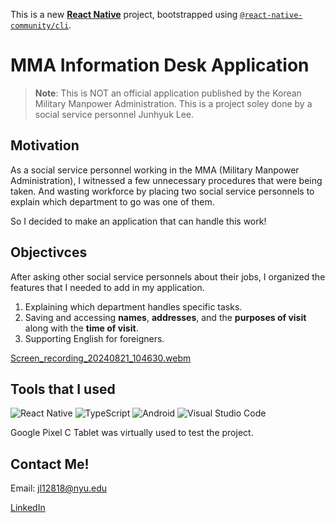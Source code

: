 This is a new [**React Native**](https://reactnative.dev) project, bootstrapped using [`@react-native-community/cli`](https://github.com/react-native-community/cli).

# MMA Information Desk Application

>**Note**: This is NOT an official application published by the Korean Military Manpower Administration. This is a project soley done by a social service personnel Junhyuk Lee.

## Motivation

As a social service personnel working in the MMA (Military Manpower Administration), I witnessed a few unnecessary procedures that were being taken. And wasting workforce by placing two social service personnels to explain which department to go was one of them. 

So I decided to make an application that can handle this work! 

## Objectivces

After asking other social service personnels about their jobs, I organized the features that I needed to add in my application.
1. Explaining which department handles specific tasks.
2. Saving and accessing **names**, **addresses**, and the **purposes of visit** along with the **time of visit**.
3. Supporting English for foreigners.

[Screen_recording_20240821_104630.webm](https://github.com/user-attachments/assets/350a4b68-94b0-49e8-91a8-a49bd65806ae)


## Tools that I used
![React Native](https://img.shields.io/badge/react_native-%2320232a.svg?style=for-the-badge&logo=react&logoColor=%2361DAFB) 
![TypeScript](https://img.shields.io/badge/typescript-%23007ACC.svg?style=for-the-badge&logo=typescript&logoColor=white) 
![Android](https://img.shields.io/badge/Android-3DDC84?style=for-the-badge&logo=android&logoColor=white)
![Visual Studio Code](https://img.shields.io/badge/Visual%20Studio%20Code-0078d7.svg?style=for-the-badge&logo=visual-studio-code&logoColor=white)

Google Pixel C Tablet was virtually used to test the project. 

## Contact Me!
Email: jl12818@nyu.edu

[LinkedIn](https://www.linkedin.com/in/juno-lee-a38382287/)
